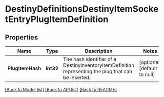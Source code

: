 # DestinyDefinitionsDestinyItemSocketEntryPlugItemDefinition

## Properties
Name | Type | Description | Notes
------------ | ------------- | ------------- | -------------
**PlugItemHash** | **int32** | The hash identifier of a DestinyInventoryItemDefinition representing the plug that can be inserted. | [optional] [default to null]

[[Back to Model list]](../README.md#documentation-for-models) [[Back to API list]](../README.md#documentation-for-api-endpoints) [[Back to README]](../README.md)


